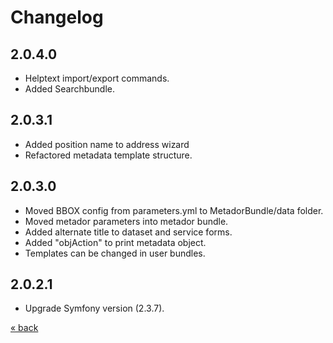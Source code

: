 # Changelog

## 2.0.4.0
* Helptext import/export commands.
* Added Searchbundle.

## 2.0.3.1
* Added position name to address wizard
* Refactored metadata template structure.

## 2.0.3.0
* Moved BBOX config from parameters.yml to MetadorBundle/data folder.
* Moved metador parameters into metador bundle.
* Added alternate title to dataset and service forms.
* Added "objAction" to print metadata object.
* Templates can be changed in user bundles. 

## 2.0.2.1
* Upgrade Symfony version (2.3.7).


<a href="../../../README.md">&laquo; back</a>